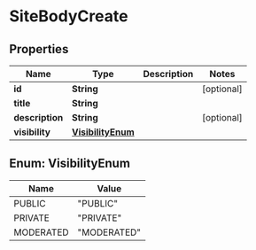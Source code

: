 # SiteBodyCreate

## Properties
Name | Type | Description | Notes
------------ | ------------- | ------------- | -------------
**id** | **String** |  |  [optional]
**title** | **String** |  | 
**description** | **String** |  |  [optional]
**visibility** | [**VisibilityEnum**](#VisibilityEnum) |  | 

<a name="VisibilityEnum"></a>
## Enum: VisibilityEnum
Name | Value
---- | -----
PUBLIC | &quot;PUBLIC&quot;
PRIVATE | &quot;PRIVATE&quot;
MODERATED | &quot;MODERATED&quot;
